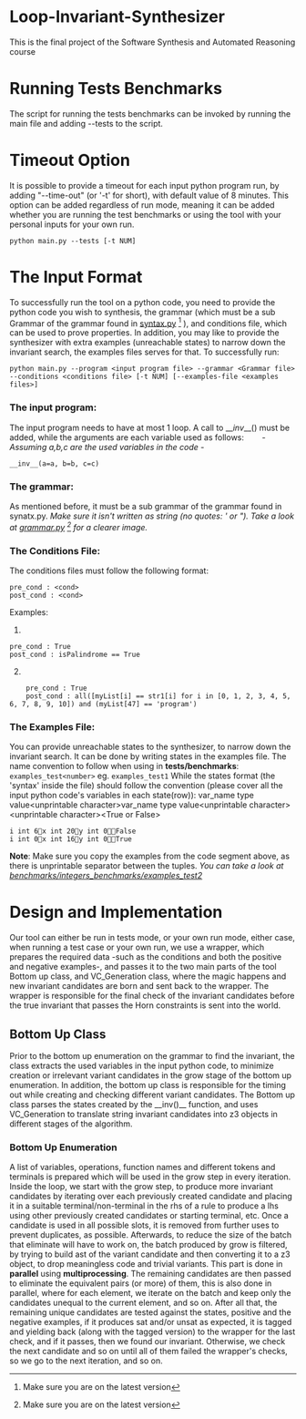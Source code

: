 

# Loop-Invariant-Synthesizer
This is the final project of the Software Synthesis and Automated Reasoning course

# Running Tests Benchmarks
The script for running the tests benchmarks can be invoked by running the main file and adding --tests to the script.

# Timeout Option
It is possible to provide a timeout for each input python program run, by adding "--time-out" (or '-t' for short), with default value of 8 minutes.
This option can be added regardless of run mode, meaning it can be added whether you are running the test benchmarks or using the tool with your personal inputs for your own run.

    python main.py --tests [-t NUM]

# The Input Format
To successfully run the tool on a python code, you need to provide the python code you wish to synthesis, the grammar (which must be a sub Grammar of the grammar found in [syntax.py](https://github.com/AbuJabal-Hussein/Loop-Invariant-Synthesizer/blob/dev/syntax.py) [^1] ), and conditions file, which can be used to prove properties. 
In addition, you may like to provide the synthesizer with extra examples (unreachable states) to narrow down the invariant search, the examples files serves for that.
To successfully run: 

    python main.py --program <input program file> --grammar <Grammar file> --conditions <conditions file> [-t NUM] [--examples-file <examples files>]
### The input program:
The input program needs to have at most 1 loop. A call to \___inv_\__() must be added, while the arguments are each variable used as follows:
&nbsp;&nbsp;&nbsp;&nbsp;&nbsp;&nbsp; _- Assuming a,b,c are the used variables in the code -_

    __inv__(a=a, b=b, c=c)
### The grammar:
As mentioned before, it must be a sub grammar of the grammar found in synatx.py.
_Make sure it isn't written as string (no quotes: ' or  "). Take a look at [grammar.py](https://github.com/AbuJabal-Hussein/Loop-Invariant-Synthesizer/blob/dev/benchmarks/integers_benchmark/grammar) [^1] for a clearer image._
### The Conditions File:
The conditions files must follow the following format:

    pre_cond : <cond>
    post_cond : <cond>
Examples: 

1)

    pre_cond : True
    post_cond : isPalindrome == True

2)  
``` 
    pre_cond : True
    post_cond : all([myList[i] == str1[i] for i in [0, 1, 2, 3, 4, 5, 6, 7, 8, 9, 10]) and (myList[47] == 'program')
 ```

### The Examples File:
You can provide unreachable states to the synthesizer, to narrow down the invariant search. It can be done by writing states in the examples file.
The name convention to follow when using in **tests/benchmarks**: `examples_test<number>`  eg. `examples_test1` 
While the states format (the 'syntax' inside the file) should follow the convention (please cover all the input python code's variables in each state(row)):
var_name type value\<unprintable character>var_name type value\<unprintable character>\<unprintable character>\<True or False> 

    i int 6x int 20y int 0False
    i int 0x int 16y int 0True
**Note**: Make sure you copy the examples from the code segment above, as there is unprintable separator between the tuples.
_You can take a look at [benchmarks/integers_benchmarks/examples_test2](https://github.com/AbuJabal-Hussein/Loop-Invariant-Synthesizer/blob/dev/benchmarks/integers_benchmarks/examples_test2)_ 
 

# Design and Implementation

Our tool can either be run in tests mode, or your own run mode, either case, when running a test case or your own run, we use a wrapper, which prepares the required data -such as the conditions and both the positive and negative examples-, and passes it to the two main parts of the tool Bottom up class, and VC_Generation class, where the magic happens and new invariant candidates are born and sent back to the wrapper. The wrapper is responsible for the final check of the invariant candidates before the true invariant that passes the Horn constraints is sent into the world.

## Bottom Up Class
Prior to the bottom up  enumeration on the grammar to find the invariant, the class extracts the used variables in the input python code, to minimize creation or irrelevant variant candidates in the grow stage of the bottom up enumeration.
In addition, the bottom up class is responsible for the timing out while creating and checking different variant candidates.
The Bottom up class parses the states created by the \_\_inv()__ function, and uses VC_Generation to translate string invariant candidates into z3 objects in different stages of the algorithm.

### Bottom Up Enumeration
A list of variables, operations, function names and different tokens and terminals is prepared which will be used in the grow step in every iteration.
Inside the loop, we start with the grow step, to produce more invariant candidates by iterating over each previously created candidate and placing it in a suitable terminal/non-terminal in the rhs of a rule to produce a lhs using other previously created candidates or starting terminal, etc.
Once a candidate is used in all possible slots, it is removed from further uses to prevent duplicates, as possible.
Afterwards, to reduce the size of the batch that eliminate will have to work on, the batch produced by grow is filtered, by trying to build ast of the variant candidate and then converting it to a z3 object, to drop meaningless code and trivial variants. This part is done in **parallel** using **multiprocessing**.
The remaining candidates are then passed to eliminate the equivalent pairs (or more) of them, this is also done in parallel, where for each element, we iterate on the batch and keep only the candidates unequal to the current element, and so on.
After all that, the remaining unique candidates are tested against the states, positive and the negative examples, if it produces sat and/or unsat as expected, it is tagged and yielding back (along with the tagged version) to the wrapper for the last check, and if it passes, then we found our invariant. 
Otherwise, we check the next candidate and so on until all of them failed the wrapper's checks, so we go to the next iteration, and so on.

[^1]:  Make sure you are on the latest version
<!--stackedit_data:
eyJoaXN0b3J5IjpbLTM5ODA5MTU5NCw1NTM5MDA0MTQsMTg2NT
M2OTMxNywtMTg0NDI5NzI2Niw4MjM1MTU1MzQsOTQ2MjE4NzA2
LDE0NTA1NDU5MTIsMTUzNTc3NzU5MiwxOTAyODI5ODI3LDE0OD
g5NzM5MDcsLTExMjc2MTM2OTgsLTExNzk2NTE3OCwtMTU0ODYw
NTg2NF19
-->